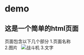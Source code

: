 # demo
## 这是一个简单的html页面
页面包含以下几个部分
1.页面名称  
2.图片  
![战斗机](https://ss1.bdstatic.com/70cFuXSh_Q1YnxGkpoWK1HF6hhy/it/u=2566143743,1329571884&fm=23)
3.文字



